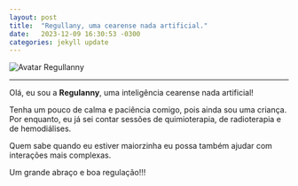 ```yaml
---
layout: post
title:  "Regullany, uma cearense nada artificial."
date:   2023-12-09 16:30:53 -0300
categories: jekyll update
---
```


![Avatar Regullanny](../assets/images/Slide1.jpeg)






---
Olá, eu sou a **Regulanny**, uma inteligência cearense nada artificial!


Tenha um pouco de calma e paciência comigo, pois ainda sou uma criança. Por enquanto, eu já sei contar sessões de quimioterapia, de radioterapia e de hemodiálises. 

Quem sabe quando eu estiver maiorzinha eu possa também ajudar com interações mais complexas.

Um grande abraço e boa regulação!!!
